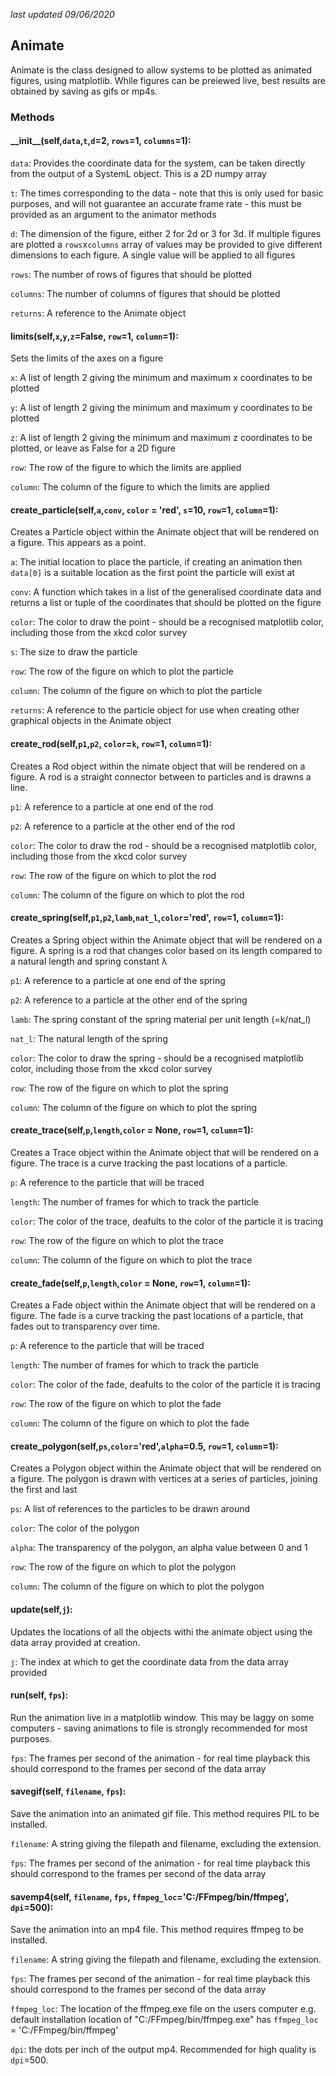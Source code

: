 *last updated 09/06/2020*

## Animate
Animate is the class designed to allow systems to be plotted as animated figures, using matplotlib. While figures can be preiewed live, best results are obtained by saving as gifs or mp4s.

### Methods

#### \_\_init__(self,`data`,`t`,`d`=2, `rows`=1, `columns`=1):

`data`: Provides the coordinate data for the system, can be taken directly from the output of a SystemL object. This is a 2D numpy array

`t`: The times corresponding to the data - note that this is only used for basic purposes, and will not guarantee an accurate frame rate - this must be provided as an argument to the animator methods

`d`: The dimension of the figure, either 2 for 2d or 3 for 3d. If multiple figures are plotted a `rows`x`columns` array of values may be provided to give different dimensions to each figure. A single value will be applied to all figures

`rows`: The number of rows of figures that should be plotted

`columns`: The number of columns of figures that should be plotted

`returns`: A reference to the Animate object

#### limits(self,`x`,`y`,`z`=False, `row`=1, `column`=1):

Sets the limits of the axes on a figure

`x`: A list of length 2 giving the minimum and maximum x coordinates to be plotted

`y`: A list of length 2 giving the minimum and maximum y coordinates to be plotted

`z`: A list of length 2 giving the minimum and maximum z coordinates to be plotted, or leave as False for a 2D figure

`row`: The row of the figure to which the limits are applied

`column`: The column of the figure to which the limits are applied

#### create_particle(self,`a`,`conv`, `color` = 'red', `s`=10, `row`=1, `column`=1):

Creates a Particle object within the Animate object that will be rendered on a figure. This appears as a point.

`a`: The initial location to place the particle, if creating an animation then `data[0]` is a suitable location as the first point the particle will exist at

`conv`: A function which takes in a list of the generalised coordinate data and returns a list or tuple of the coordinates that should be plotted on the figure

`color`: The color to draw the point - should be a recognised matplotlib color, including those from the xkcd color survey

`s`: The size to draw the particle

`row`: The row of the figure on which to plot the particle

`column`: The column of the figure on which to plot the particle

`returns`: A reference to the particle object for use when creating other graphical objects in the Animate object

#### create_rod(self,`p1`,`p2`, `color`=`k`, `row`=1, `column`=1):

Creates a Rod object within the nimate object that will be rendered on a figure. A rod is a straight connector between to particles and is drawns a line.

`p1`: A reference to a particle at one end of the rod

`p2`: A reference to a particle at the other end of the rod

`color`: The color to draw the rod - should be a recognised matplotlib color, including those from the xkcd color survey

`row`: The row of the figure on which to plot the rod

`column`: The column of the figure on which to plot the rod

#### create_spring(self,`p1`,`p2`,`lamb`,`nat_l`,`color`='red', `row`=1, `column`=1):

Creates a Spring object within the Animate object that will be rendered on a figure. A spring is a rod that changes color based on its length compared to a natural length and spring constant λ

`p1`: A reference to a particle at one end of the spring

`p2`: A reference to a particle at the other end of the spring

`lamb`: The spring constant of the spring material per unit length (=k/nat_l)

`nat_l`: The natural length of the spring

`color`: The color to draw the spring - should be a recognised matplotlib color, including those from the xkcd color survey

`row`: The row of the figure on which to plot the spring

`column`: The column of the figure on which to plot the spring

#### create_trace(self,`p`,`length`,`color` = None, `row`=1, `column`=1):

Creates a Trace object within the Animate object that will be rendered on a figure. The trace is a curve tracking the past locations of a particle.

`p`: A reference to the particle that will be traced

`length`: The number of frames for which to track the particle

`color`: The color of the trace, deafults to the color of the particle it is tracing

`row`: The row of the figure on which to plot the trace

`column`: The column of the figure on which to plot the trace

#### create_fade(self,`p`,`length`,`color` = None, `row`=1, `column`=1):

Creates a Fade object within the Animate object that will be rendered on a figure. The fade is a curve tracking the past locations of a particle, that fades out to transparency over time.

`p`: A reference to the particle that will be traced

`length`: The number of frames for which to track the particle

`color`: The color of the fade, deafults to the color of the particle it is tracing

`row`: The row of the figure on which to plot the fade

`column`: The column of the figure on which to plot the fade

#### create_polygon(self,`ps`,`color`='red',`alpha`=0.5, `row`=1, `column`=1):

Creates a Polygon object within the Animate object that will be rendered on a figure. The polygon is drawn with vertices at a series of particles, joining the first and last

`ps`: A list of references to the particles to be drawn around

`color`: The color of the polygon

`alpha`: The transparency of the polygon, an alpha value between 0 and 1

`row`: The row of the figure on which to plot the polygon

`column`: The column of the figure on which to plot the polygon

#### update(self,`j`):

Updates the locations of all the objects withi the animate object using the data array provided at creation.

`j`: The index at which to get the coordinate data from the data array provided

#### run(self, `fps`):

Run the animation live in a matplotlib window. This may be laggy on some computers - saving animations to file is strongly recommended for most purposes.

`fps`: The frames per second of the animation - for real time playback this should correspond to the frames per second of the data array

#### savegif(self, `filename`, `fps`):

Save the animation into an animated gif file. This method requires PIL to be installed.

`filename`: A string giving the filepath and filename, excluding the extension.

`fps`: The frames per second of the animation - for real time playback this should correspond to the frames per second of the data array

#### savemp4(self, `filename`, `fps`, `ffmpeg_loc`='C:/FFmpeg/bin/ffmpeg', `dpi`=500):

Save the animation into an mp4 file. This method requires ffmpeg to be installed.

`filename`: A string giving the filepath and filename, excluding the extension.

`fps`: The frames per second of the animation - for real time playback this should correspond to the frames per second of the data array

`ffmpeg_loc`: The location of the ffmpeg.exe file on the users computer e.g. default installation location of "C:/FFmpeg/bin/ffmpeg.exe" has `ffmpeg_loc` = 'C:/FFmpeg/bin/ffmpeg'

`dpi`: the dots per inch of the output mp4. Recommended for high quality is `dpi`=500.